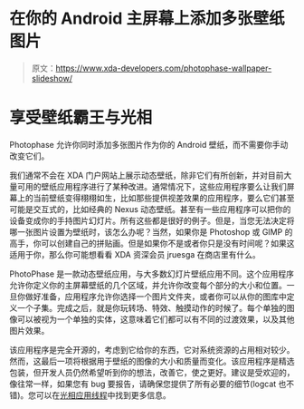 # 在你的 Android 主屏幕上添加多张壁纸图片

> 原文：<https://www.xda-developers.com/photophase-wallpaper-slideshow/>

# 享受壁纸霸王与光相

Photophase 允许你同时添加多张图片作为你的 Android 壁纸，而不需要你手动改变它们。

我们通常不会在 XDA 门户网站上展示动态壁纸，除非它们有所创新，并对目前大量可用的壁纸应用程序进行了某种改进。通常情况下，这些应用程序要么让我们屏幕上的当前壁纸变得栩栩如生，比如那些提供视差效果的应用程序，要么它们甚至可能是交互式的，比如经典的 Nexus 动态壁纸。甚至有一些应用程序可以把你的设备变成你的手持图片幻灯片。所有这些都是很好的例子。但是，当您无法决定将哪一张图片设置为壁纸时，该怎么办呢？当然，如果你是 Photoshop 或 GIMP 的高手，你可以创建自己的拼贴画。但是如果你不是或者你只是没有时间呢？如果这适用于你，那么你可能想看看 XDA 资深会员 jruesga 在商店里有什么。

PhotoPhase 是一款动态壁纸应用，与大多数幻灯片壁纸应用不同。这个应用程序允许你定义你的主屏幕壁纸的几个区域，并允许你改变每个部分的大小和位置。一旦你做好准备，应用程序允许你选择一个图片文件夹，或者你可以从你的图库中定义一个子集。完成之后，就是你玩转场、特效、触摸动作的时候了。每个单独的图像可以被视为一个单独的实体，这意味着它们都可以有不同的过渡效果，以及其他图片效果。

该应用程序是完全开源的，考虑到它给你的东西，它对系统资源的占用相对较少。然而，这最后一项将根据用于壁纸的图像的大小和质量而变化。该应用程序是精选包装，但开发人员仍然希望听到你的想法，改善它，使之更好。建议是受欢迎的，像往常一样，如果您有 bug 要报告，请确保您提供了所有必要的细节(logcat 也不错)。您可以在[光相应用线程](http://forum.xda-developers.com/showthread.php?t=2479768)中找到更多信息。